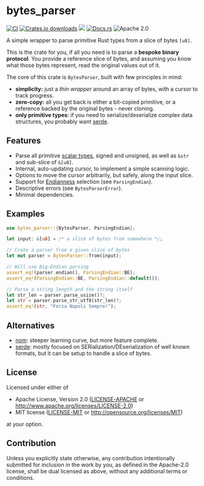 # bytes_parser

[![CI](https://img.shields.io/github/actions/workflow/status/detro/bytes_parser/ci.yml?branch=main&label=CI%20%28main%29&logo=Github&style=for-the-badge)](https://github.com/detro/bytes_parser/actions/workflows/ci.yml)
[![Crates.io downloads](https://img.shields.io/crates/d/bytes_parser?logo=rust&style=for-the-badge)](https://crates.io/crates/bytes_parser)
[![](https://img.shields.io/crates/v/bytes_parser?label=latest&logo=rust&style=for-the-badge)](https://crates.io/crates/bytes_parser/versions)
[![Docs.rs](https://img.shields.io/docsrs/bytes_parser?logo=rust&style=for-the-badge)](https://docs.rs/bytes_parser/latest/bytes_parser/)
![Apache 2.0](https://img.shields.io/crates/l/bytes_parser?style=for-the-badge)

A simple wrapper to parse primitive Rust types from a slice of bytes `[u8]`.

This is the crate for you, if all you need is to parse a **bespoke binary protocol**.
You provide a reference slice of bytes, and assuming you know what those bytes represent,
read the original values out of it.

The core of this crate is `BytesParser`, built with few principles in mind:

* **simplicity:** just a _thin wrapper_ around an array of bytes,
  with a cursor to track progress.
* **zero-copy:** all you get back is either a bit-copied primitive,
  or a reference backed by the original bytes - never cloning.
* **only primitive types**: if you need to serialize/deserialize complex data structures,
  you probably want [serde](https://crates.io/crates/serde).

## Features

* Parse all primitive
  [scalar types](https://doc.rust-lang.org/book/ch03-02-data-types.html#scalar-types),
  signed and unsigned, as well as `&str` and sub-slice of `&[u8]`.
* Internal, auto-updating cursor, to implement a simple scanning logic.
* Options to move the cursor arbitrarily, but safely, along the input slice.
* Support for [Endianness](https://en.wikipedia.org/wiki/Endianness)
  selection (see `ParsingEndian`).
* Descriptive errors (see `BytesParserError`).
* Minimal dependencies.

## Examples

```rust
use bytes_parser::{BytesParser, ParsingEndian};

let input: &[u8] = /* a slice of bytes from somewhere */;

// Crate a parser from a given slice of bytes
let mut parser = BytesParser::from(input);

// Will use Big-Endian parsing
assert_eq!(parser.endian(), ParsingEndian::BE);
assert_eq!(ParsingEndian::BE, ParsingEndian::default());

// Parse a string length and the string itself
let str_len = parser.parse_usize()?;
let str = parser.parse_str_utf8(str_len)?;
assert_eq!(str, "Forza Napoli Sempre!");
```

## Alternatives

* [nom](https://crates.io/crates/nom): steeper learning curve, but more feature complete.
* [serde](https://crates.io/crates/serde): mostly focused on SERialization/DEserialization of well known formats,
  but it can be setup to handle a slice of bytes.

## License

Licensed under either of

* Apache License, Version 2.0
  ([LICENSE-APACHE](LICENSE-APACHE) or http://www.apache.org/licenses/LICENSE-2.0)
* MIT license
  ([LICENSE-MIT](LICENSE-MIT) or http://opensource.org/licenses/MIT)

at your option.

## Contribution

Unless you explicitly state otherwise, any contribution intentionally submitted
for inclusion in the work by you, as defined in the Apache-2.0 license, shall be
dual licensed as above, without any additional terms or conditions.
